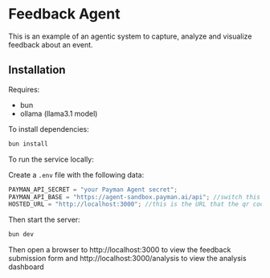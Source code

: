 # Feedback Agent

This is an example of an agentic system to capture, analyze and visualize feedback about an event.

## Installation

Requires:

- bun
- ollama (llama3.1 model)

To install dependencies:

```bash
bun install
```

To run the service locally:

Create a `.env` file with the following data:

```typescript
PAYMAN_API_SECRET = "your Payman Agent secret";
PAYMAN_API_BASE = "https://agent-sandbox.payman.ai/api"; //switch this to use a different environment
HOSTED_URL = "http://localhost:3000"; //this is the URL that the qr code will point to
```

Then start the server:

```bash
bun dev
```

Then open a browser to http://localhost:3000 to view the feedback submission form and http://localhost:3000/analysis to view the analysis dashboard
